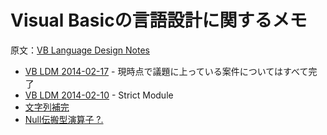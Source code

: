 # Visual Basicの言語設計に関するメモ

原文：[VB Language Design Notes](http://roslyn.codeplex.com/wikipage?title=Visual%20Basic%20Language%20Design%20Notes)

* [VB LDM 2014-02-17](http://roslyn.codeplex.com/discussions/540509) -
  現時点で議題に上っている案件についてはすべて完了
* [VB LDM 2014-02-10](http://roslyn.codeplex.com/discussions/540507) -
  Strict Module
* [文字列補完](http://roslyn.codeplex.com/discussions/540869)
* [Null伝搬型演算子 ?.](http://roslyn.codeplex.com/discussions/540883)
